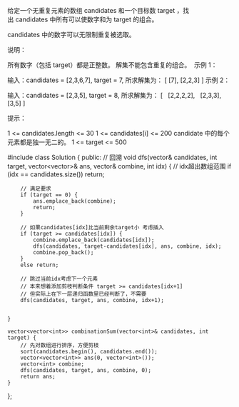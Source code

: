 给定一个无重复元素的数组 candidates 和一个目标数 target ，找出 candidates 中所有可以使数字和为 target 的组合。

candidates 中的数字可以无限制重复被选取。

说明：

所有数字（包括 target）都是正整数。
解集不能包含重复的组合。 
示例 1：

输入：candidates = [2,3,6,7], target = 7,
所求解集为：
[
  [7],
  [2,2,3]
]
示例 2：

输入：candidates = [2,3,5], target = 8,
所求解集为：
[
  [2,2,2,2],
  [2,3,3],
  [3,5]
]
 

提示：

1 <= candidates.length <= 30
1 <= candidates[i] <= 200
candidate 中的每个元素都是独一无二的。
1 <= target <= 500





#include <algorithm>
class Solution {
public:
	// 回溯
    void dfs(vector<int>& candidates, int target, vector<vector<int>>& ans, vector<int>& combine, int idx) {
        // idx超出数组范围
        if (idx == candidates.size()) return;

        // 满足要求
        if (target == 0) {
            ans.emplace_back(combine);
            return;
        }

        // 如果candidates[idx]比当前剩余target小 考虑插入
        if (target >= candidates[idx]) {
            combine.emplace_back(candidates[idx]);
            dfs(candidates, target-candidates[idx], ans, combine, idx);
            combine.pop_back();
        }
        else return;

        // 跳过当前idx考虑下一个元素
        // 本来想着添加剪枝判断条件 target >= candidates[idx+1]
        // 但实际上在下一层递归函数里已经判断了，不需要
        dfs(candidates, target, ans, combine, idx+1);


    }

    vector<vector<int>> combinationSum(vector<int>& candidates, int target) {
        // 先对数组进行排序，方便剪枝
        sort(candidates.begin(), candidates.end());
        vector<vector<int>> ans(0, vector<int>());
        vector<int> combine;
        dfs(candidates, target, ans, combine, 0);
        return ans;
    }
};